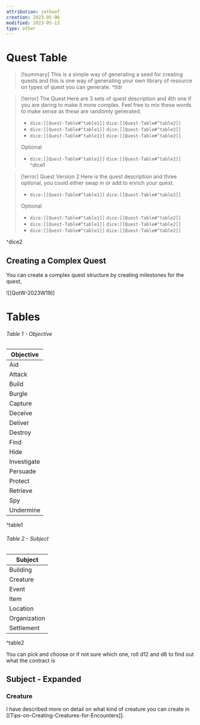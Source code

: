 ```yaml
---
attribution: jethoof
creation: 2023-05-06
modified: 2023-05-13
type: other
---
```


# Quest Table

> [!summary] 
> This is a simple way of generating a seed for creating quests and this is one way of generating your own library of resource on types of quest you can generate.
^tldr

> [!error] The Quest
> Here are 3 sets of quest description and 4th one if you are daring to make it more complex. Feel free to mix these words to make sense as these are randomly generated.
> - `dice:[[Quest-Table#^table1]]` `dice:[[Quest-Table#^table2]]`
> -  `dice:[[Quest-Table#^table1]]` `dice:[[Quest-Table#^table2]]`
> - `dice:[[Quest-Table#^table1]]` `dice:[[Quest-Table#^table2]]`
> 
> Optional
> 
> - `dice:[[Quest-Table#^table1]]` `dice:[[Quest-Table#^table2]]`
^dice1


> [!error] Quest Version 2
> Here is the quest description and three optional, you could either swap in or add to enrich your quest.
> 
> - `dice:[[Quest-Table#^table1]]` `dice:[[Quest-Table#^table2]]`
>
> Optional
> - `dice:[[Quest-Table#^table1]]` `dice:[[Quest-Table#^table2]]`
> -  `dice:[[Quest-Table#^table1]]` `dice:[[Quest-Table#^table2]]`
> - `dice:[[Quest-Table#^table1]]` `dice:[[Quest-Table#^table2]]`
> 
^dice2

## Creating a Complex Quest
You can create a complex quest structure by creating milestones for the quest,

![[QotW-2023W19]]

# Tables

###### Table 1 - Objective

| Objective   |
| ----------- |
| Aid         |
| Attack      |
| Build       |
| Burgle      |
| Capture     |
| Deceive     |
| Deliver     |
| Destroy     |
| Find        |
| Hide        |
| Investigate |
| Persuade    |
| Protect     |
| Retrieve    |
| Spy         |
| Undermine   |
^table1

###### Table 2 - Subject

| Subject      |
| ------------ |
| Building     |
| Creature     |
| Event        |
| Item         |
| Location     |
| Organization |
| Settlement   |
^table2

You can pick and choose or if not sure which one, roll d12 and d6 to find out what the contract is 

## Subject - Expanded

### Creature
I have described more on detail on what kind of creature you can create in [[Tips-on-Creating-Creatures-for-Encounters]]. 